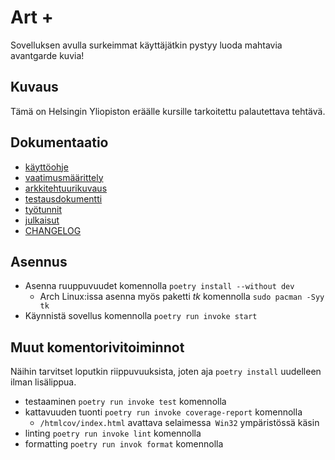 # Art +

Sovelluksen avulla surkeimmat käyttäjätkin pystyy luoda mahtavia avantgarde kuvia!


## Kuvaus

Tämä on Helsingin Yliopiston eräälle kursille tarkoitettu palautettava tehtävä.


## Dokumentaatio

- [käyttöohje](dokumentaatio/ohje.md)
- [vaatimusmäärittely](dokumentaatio/vaatimusmaarittely.md)
- [arkkitehtuurikuvaus](dokumentaatio/arkkitehtuuri.md)
- [testausdokumentti](dokumentaatio/testaus.md)
- [työtunnit](dokumentaatio/tunnit.md)
- [julkaisut](https://github.com/tomjtoth/ot-harjoitustyo/releases)
- [CHANGELOG](dokumentaatio/changelog.md)


## Asennus

- Asenna ruuppuvuudet komennolla `poetry install --without dev`
    - Arch Linux:issa asenna myös paketti _tk_ komennolla `sudo pacman -Syy tk`
- Käynnistä sovellus komennolla `poetry run invoke start`


## Muut komentorivitoiminnot

Näihin tarvitset loputkin riippuvuuksista, joten aja `poetry install` uudelleen ilman lisälippua.

- testaaminen `poetry run invoke test` komennolla
- kattavuuden tuonti `poetry run invoke coverage-report` komennolla
    - `/htmlcov/index.html` avattava selaimessa` Win32` ympäristössä käsin
- linting `poetry run invoke lint` komennolla
- formatting `poetry run invok format` komennolla
